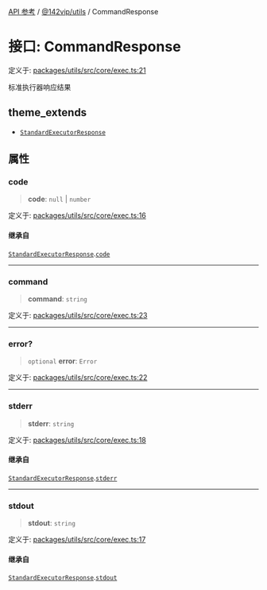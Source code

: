 [API 参考](../../../index.md) / [@142vip/utils](../index.md) / CommandResponse

# 接口: CommandResponse

定义于: [packages/utils/src/core/exec.ts:21](https://github.com/142vip/core-x/blob/d59cdcda9f62fc93dcb0efb54c66772997c75711/packages/utils/src/core/exec.ts#L21)

标准执行器响应结果

## theme_extends

- [`StandardExecutorResponse`](StandardExecutorResponse.md)

## 属性

### code

> **code**: `null` \| `number`

定义于: [packages/utils/src/core/exec.ts:16](https://github.com/142vip/core-x/blob/d59cdcda9f62fc93dcb0efb54c66772997c75711/packages/utils/src/core/exec.ts#L16)

#### 继承自

[`StandardExecutorResponse`](StandardExecutorResponse.md).[`code`](StandardExecutorResponse.md#code)

***

### command

> **command**: `string`

定义于: [packages/utils/src/core/exec.ts:23](https://github.com/142vip/core-x/blob/d59cdcda9f62fc93dcb0efb54c66772997c75711/packages/utils/src/core/exec.ts#L23)

***

### error?

> `optional` **error**: `Error`

定义于: [packages/utils/src/core/exec.ts:22](https://github.com/142vip/core-x/blob/d59cdcda9f62fc93dcb0efb54c66772997c75711/packages/utils/src/core/exec.ts#L22)

***

### stderr

> **stderr**: `string`

定义于: [packages/utils/src/core/exec.ts:18](https://github.com/142vip/core-x/blob/d59cdcda9f62fc93dcb0efb54c66772997c75711/packages/utils/src/core/exec.ts#L18)

#### 继承自

[`StandardExecutorResponse`](StandardExecutorResponse.md).[`stderr`](StandardExecutorResponse.md#stderr)

***

### stdout

> **stdout**: `string`

定义于: [packages/utils/src/core/exec.ts:17](https://github.com/142vip/core-x/blob/d59cdcda9f62fc93dcb0efb54c66772997c75711/packages/utils/src/core/exec.ts#L17)

#### 继承自

[`StandardExecutorResponse`](StandardExecutorResponse.md).[`stdout`](StandardExecutorResponse.md#stdout)
